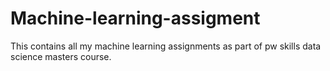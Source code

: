 # Machine-learning-assigment
This contains all my machine learning assignments as part of pw skills data science masters course.
